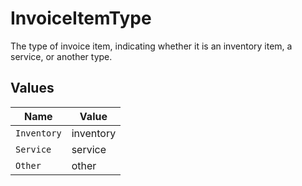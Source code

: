 # InvoiceItemType

The type of invoice item, indicating whether it is an inventory item, a service, or another type.


## Values

| Name        | Value       |
| ----------- | ----------- |
| `Inventory` | inventory   |
| `Service`   | service     |
| `Other`     | other       |